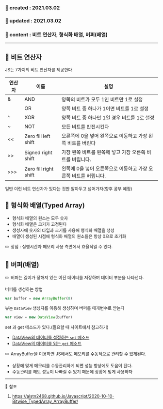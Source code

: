 ### 📅 created : 2021.03.02
### 📅 updated : 2021.03.02
### 📝 content : 비트 연산자, 형식화 배열, 버퍼(배열)

---

## 📝 비트 연산자

JS는 7가지의 비트 연산자를 제공한다

연산자 | 이름 | 설명 |
|-----|------|------|
&     | AND  | 양쪽의 비트가 모두 1인 비트만 1로 설정
|     | OR   | 양쪽 비트 중 하나가 1이면 비트를 1로 설정
^     | XOR  | 양쪽 비트 중 하나만 1일 경우 비트를 1로 설정
~     | NOT  | 모든 비트를 반전시킨다
<<    | Zero fill left shift|	오른쪽에 0을 넣어 왼쪽으로 이동하고 가장 왼쪽 비트를 버린다
\>\>    | Signed right shift | 가장 왼쪽 비트를 왼쪽에 넣고 가장 오른쪽 비트를 버립니다.
\>>>   | Zero fill right shift | 왼쪽에 0을 넣어 오른쪽으로 이동하고 가장 오른쪽 비트를 버립니다.

일딴 이런 비트 연산자가 있다는 것만 알아두고 넘어가자(향후 공부 예정)

## 📝 형식화 배열(Typed Array)

- 형식화 배열의 원소는 모두 숫자
- 형식화 배열은 크기가 고정된다
- 생성자에 숫자의 타입과 크기를 사용해 형식화 배열을 생성
- 배열이 생성된 시점에 형식화 배열의 원소들은 항상 0으로 초기화

✏️ 장점 : 실행시간과 메모리 사용 측면에서 효율적일 수 있다.

## 📝 버퍼(배열)

✏️ 버퍼는 길이가 정해져 있는 이진 데이터를 저장하며 데이터 부분을 나타낸다.

버퍼를 생성하는 방법
```js
var buffer = new ArrayBuffer(8)
```

뷰는 `DataView` 생성자를 이용해 생성하며 버퍼를 매개변수로 받는다
```js
var view = new DataView(buffer)
```

set 과 get 메소드가 있다.(필요할 때 사이트에서 참고하기)
- [DataView의 데이터를 설정하는 `set` 메소드](https://alstn2468.github.io/Javascript/2020-10-10-Bitwise_TypedArray_ArrayBuffer/#dataview%EC%9D%98-%EB%8D%B0%EC%9D%B4%ED%84%B0%EB%A5%BC-%EC%84%A4%EC%A0%95%ED%95%98%EB%8A%94-set-%EB%A9%94%EC%86%8C%EB%93%9C)
- [DataView의 데이터를 읽는 `get` 메소드](https://alstn2468.github.io/Javascript/2020-10-10-Bitwise_TypedArray_ArrayBuffer/#dataview%EC%9D%98-%EB%8D%B0%EC%9D%B4%ED%84%B0%EB%A5%BC-%EC%9D%BD%EB%8A%94-get-%EB%A9%94%EC%86%8C%EB%93%9C)

✏️ ArrayBuffer을 이용하면 JS에서도 메모리를 수동적으로 관리할 수 있게된다.
- 상황에 맞게 메모리를 수동관리하게 되면 성능 향상에도 도움이 된다.
- 수동관리를 해도 성능이 나빠질 수 있기 때문에 상황에 맞게 사용하자

---

📰 참조

1. https://alstn2468.github.io/Javascript/2020-10-10-Bitwise_TypedArray_ArrayBuffer/